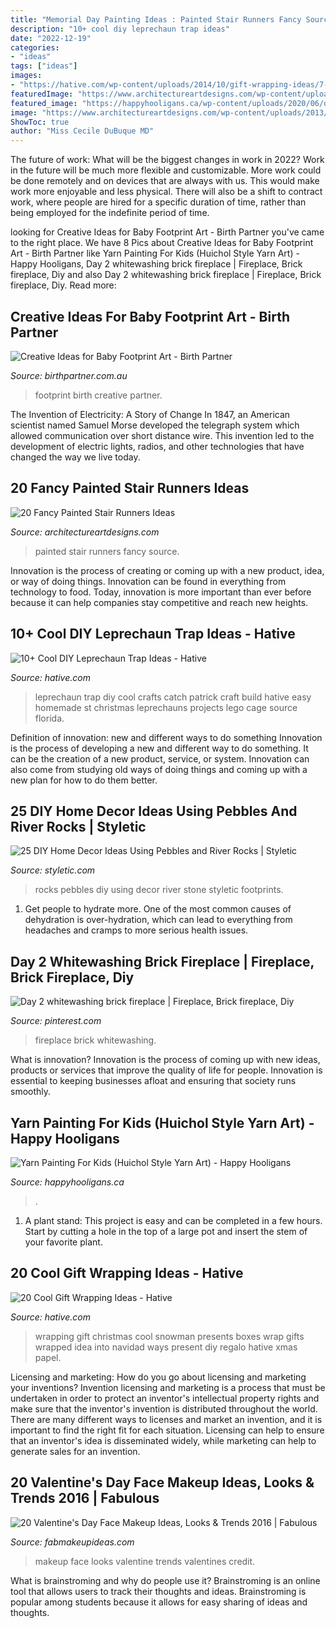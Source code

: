 ```yaml
---
title: "Memorial Day Painting Ideas : Painted Stair Runners Fancy Source"
description: "10+ cool diy leprechaun trap ideas"
date: "2022-12-19"
categories:
- "ideas"
tags: ["ideas"]
images:
- "https://hative.com/wp-content/uploads/2014/10/gift-wrapping-ideas/7-cool-gift-wrapping-ideas.jpg"
featuredImage: "https://www.architectureartdesigns.com/wp-content/uploads/2013/09/asas.jpg"
featured_image: "https://happyhooligans.ca/wp-content/uploads/2020/06/owl-and-flower-art-on-styrofoam-tray-made-with-yarn.jpg"
image: "https://www.architectureartdesigns.com/wp-content/uploads/2013/09/asas.jpg"
ShowToc: true
author: "Miss Cecile DuBuque MD"
---
```



The future of work: What will be the biggest changes in work in 2022?
Work in the future will be much more flexible and customizable. More work could be done remotely and on devices that are always with us. This would make work more enjoyable and less physical. There will also be a shift to contract work, where people are hired for a specific duration of time, rather than being employed for the indefinite period of time.

	

		
looking for Creative Ideas for Baby Footprint Art - Birth Partner you've came to the right place. We have 8 Pics about Creative Ideas for Baby Footprint Art - Birth Partner like Yarn Painting For Kids (Huichol Style Yarn Art) - Happy Hooligans, Day 2 whitewashing brick fireplace | Fireplace, Brick fireplace, Diy and also Day 2 whitewashing brick fireplace | Fireplace, Brick fireplace, Diy. Read more:
		
    
## Creative Ideas For Baby Footprint Art - Birth Partner

<img loading=lazy src="https://birthpartner.com.au/wp-content/uploads/2016/05/baby-footprint-art-6.jpg" onerror="this.onerror=null;this.src='https://tse1.mm.bing.net/th?id=OIP.bRh31N_UCG3sLCFH7VOrzgHaFX&amp;pid=15.1';" alt="Creative Ideas for Baby Footprint Art - Birth Partner">

_Source: birthpartner.com.au_

>footprint birth creative partner. 

	

The Invention of Electricity: A Story of Change
In 1847, an American scientist named Samuel Morse developed the telegraph system which allowed communication over short distance wire. This invention led to the development of electric lights, radios, and other technologies that have changed the way we live today.

    
## 20 Fancy Painted Stair Runners Ideas

<img loading=lazy src="https://www.architectureartdesigns.com/wp-content/uploads/2013/09/asas.jpg" onerror="this.onerror=null;this.src='https://tse2.mm.bing.net/th?id=OIP.u_CxQ9uVq8VhvTUQCDL0uwHaJo&amp;pid=15.1';" alt="20 Fancy Painted Stair Runners Ideas">

_Source: architectureartdesigns.com_

>painted stair runners fancy source. 

	

Innovation is the process of creating or coming up with a new product, idea, or way of doing things. Innovation can be found in everything from technology to food. Today, innovation is more important than ever before because it can help companies stay competitive and reach new heights.

    
## 10+ Cool DIY Leprechaun Trap Ideas - Hative

<img loading=lazy src="https://hative.com/wp-content/uploads/2014/06/leprechaun-trap-ideas/11-leprechaun-trap-ideas.jpg" onerror="this.onerror=null;this.src='https://tse4.mm.bing.net/th?id=OIP.3JO5kcPcS9iL2H4T1Aj_ngHaJ4&amp;pid=15.1';" alt="10+ Cool DIY Leprechaun Trap Ideas - Hative">

_Source: hative.com_

>leprechaun trap diy cool crafts catch patrick craft build hative easy homemade st christmas leprechauns projects lego cage source florida. 

	

Definition of innovation: new and different ways to do something
Innovation is the process of developing a new and different way to do something. It can be the creation of a new product, service, or system. Innovation can also come from studying old ways of doing things and coming up with a new plan for how to do them better.

    
## 25 DIY Home Decor Ideas Using Pebbles And River Rocks | Styletic

<img loading=lazy src="https://styletic.com/wp-content/uploads/2018/01/pebbles-rocks-diy/11-pebbles-rocks-diy-ideas-tutorials.jpg" onerror="this.onerror=null;this.src='https://tse3.mm.bing.net/th?id=OIP.nikbYhCZ-_n2SO_o2iqbHAHaZc&amp;pid=15.1';" alt="25 DIY Home Decor Ideas Using Pebbles and River Rocks | Styletic">

_Source: styletic.com_

>rocks pebbles diy using decor river stone styletic footprints. 

	

1. Get people to hydrate more. One of the most common causes of dehydration is over-hydration, which can lead to everything from headaches and cramps to more serious health issues.

    
## Day 2 Whitewashing Brick Fireplace | Fireplace, Brick Fireplace, Diy

<img loading=lazy src="https://i.pinimg.com/736x/90/58/77/90587710dd2978f031a979f5d89afcd5--diy-fireplace-brick-fireplaces.jpg" onerror="this.onerror=null;this.src='https://tse1.mm.bing.net/th?id=OIP.kfMU4SevOO6WEvfTPHosTgDhEs&amp;pid=15.1';" alt="Day 2 whitewashing brick fireplace | Fireplace, Brick fireplace, Diy">

_Source: pinterest.com_

>fireplace brick whitewashing. 

	

What is innovation?
Innovation is the process of coming up with new ideas, products or services that improve the quality of life for people. Innovation is essential to keeping businesses afloat and ensuring that society runs smoothly.

    
## Yarn Painting For Kids (Huichol Style Yarn Art) - Happy Hooligans

<img loading=lazy src="https://happyhooligans.ca/wp-content/uploads/2020/06/owl-and-flower-art-on-styrofoam-tray-made-with-yarn.jpg" onerror="this.onerror=null;this.src='https://tse2.mm.bing.net/th?id=OIP.TY2_Sd7xuiss_7qX961DsQHaLH&amp;pid=15.1';" alt="Yarn Painting For Kids (Huichol Style Yarn Art) - Happy Hooligans">

_Source: happyhooligans.ca_

>. 

	

1. A plant stand: This project is easy and can be completed in a few hours. Start by cutting a hole in the top of a large pot and insert the stem of your favorite plant.

    
## 20 Cool Gift Wrapping Ideas - Hative

<img loading=lazy src="https://hative.com/wp-content/uploads/2014/10/gift-wrapping-ideas/7-cool-gift-wrapping-ideas.jpg" onerror="this.onerror=null;this.src='https://tse2.mm.bing.net/th?id=OIP.FCGR5qcVwaA-UGUQzGBzGgHaM2&amp;pid=15.1';" alt="20 Cool Gift Wrapping Ideas - Hative">

_Source: hative.com_

>wrapping gift christmas cool snowman presents boxes wrap gifts wrapped idea into navidad ways present diy regalo hative xmas papel. 

	

Licensing and marketing: How do you go about licensing and marketing your inventions?
Invention licensing and marketing is a process that must be undertaken in order to protect an inventor's intellectual property rights and make sure that the inventor's invention is distributed throughout the world. There are many different ways to licenses and market an invention, and it is important to find the right fit for each situation. Licensing can help to ensure that an inventor's idea is disseminated widely, while marketing can help to generate sales for an invention.

    
## 20 Valentine&#039;s Day Face Makeup Ideas, Looks &amp; Trends 2016 | Fabulous

<img loading=lazy src="http://fabmakeupideas.com/wp-content/uploads/2016/01/20-Valentines-Day-Face-Makeup-Ideas-Looks-Trends-2016-18.jpg" onerror="this.onerror=null;this.src='https://tse2.mm.bing.net/th?id=OIP.JJHg2Lbt372kbhJQJeu1SAHaKG&amp;pid=15.1';" alt="20 Valentine&#039;s Day Face Makeup Ideas, Looks &amp; Trends 2016 | Fabulous">

_Source: fabmakeupideas.com_

>makeup face looks valentine trends valentines credit. 

	

What is brainstroming and why do people use it?
Brainstroming is an online tool that allows users to track their thoughts and ideas. Brainstroming is popular among students because it allows for easy sharing of ideas and thoughts.

